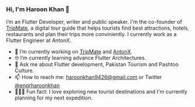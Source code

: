 <!-- <img align="right" src="https://github.com/kmt901/kmt901/blob/master/kaya_illustration.PNG" alt="Illustration of Kaya speaking at a conference with coding bubbles in background" width=350px height=465px/> -->

### Hi, I'm Haroon Khan 👋

I’m an Flutter Developer, writer and public speaker. I'm the co-founder of [TripMate](https://tripmate.pk), a digital tour guide  that helps tourists find best attractions, hotels, restaurants and plan their trips more conviniently. I currently work as a Flutter Engineer at AntonX.

- 📱  I’m currently working on [TripMate](https://tripmate.pk) and [AntonX](https://web.facebook.com/MyAntonX/).
- 🤓  I’m currently learning advance Flutter Architectures.
- 💬  Ask me about Flutter development, Pakistan Tourism and Pashtoo Culture.
- 📫  How to reach me: haroonkhan9426@gmail.com or Twitter [@engrharoonkhan](twitter.com/engrharoonkhan)
- 🚴🏽‍♀️  Fun fact: I love exploring new tourist destinations and I'm currently planning for my next expedition.
